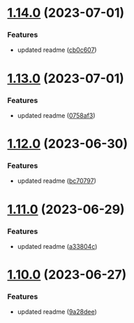 # [1.14.0](https://github.com/manthanank/learn-rxjs/compare/v1.13.0...v1.14.0) (2023-07-01)


### Features

* updated readme ([cb0c607](https://github.com/manthanank/learn-rxjs/commit/cb0c6073144759d1ba5444db4d21d363dc653e82))



# [1.13.0](https://github.com/manthanank/learn-rxjs/compare/v1.12.0...v1.13.0) (2023-07-01)


### Features

* updated readme ([0758af3](https://github.com/manthanank/learn-rxjs/commit/0758af324db93953feb1b12c091afd9624498113))



# [1.12.0](https://github.com/manthanank/learn-rxjs/compare/v1.11.0...v1.12.0) (2023-06-30)


### Features

* updated readme ([bc70797](https://github.com/manthanank/learn-rxjs/commit/bc70797eb539ff65ad69d2bba997b27f16874831))



# [1.11.0](https://github.com/manthanank/learn-rxjs/compare/v1.10.0...v1.11.0) (2023-06-29)


### Features

* updated readme ([a33804c](https://github.com/manthanank/learn-rxjs/commit/a33804cb54ad0d39f5a083d922652a5c12537998))



# [1.10.0](https://github.com/manthanank/learn-rxjs/compare/v1.9.0...v1.10.0) (2023-06-27)


### Features

* updated readme ([9a28dee](https://github.com/manthanank/learn-rxjs/commit/9a28dee3017153c15d8058e00929c7d2038dcc0b))



